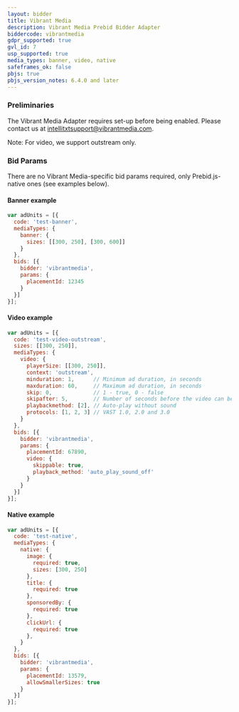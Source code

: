 ```yaml
---
layout: bidder
title: Vibrant Media
description: Vibrant Media Prebid Bidder Adapter
biddercode: vibrantmedia
gdpr_supported: true
gvl_id: 7
usp_supported: true
media_types: banner, video, native
safeframes_ok: false
pbjs: true
pbjs_version_notes: 6.4.0 and later
---
```


### Preliminaries

The Vibrant Media Adapter requires set-up before being enabled. Please contact us at intellitxtsupport@vibrantmedia.com.

Note: For video, we support outstream only.

### Bid Params

There are no Vibrant Media-specific bid params required, only Prebid.js-native ones (see examples below).

#### Banner example

```javascript
var adUnits = [{
  code: 'test-banner',
  mediaTypes: {
    banner: {
      sizes: [[300, 250], [300, 600]]
    }
  },
  bids: [{
    bidder: 'vibrantmedia',
    params: {
      placementId: 12345
    }
  }]
}];
```

#### Video example

```javascript
var adUnits = [{
  code: 'test-video-outstream',
  sizes: [[300, 250]],
  mediaTypes: {
    video: {
      playerSize: [[300, 250]],
      context: 'outstream',
      minduration: 1,      // Minimum ad duration, in seconds
      maxduration: 60,     // Maximum ad duration, in seconds
      skip: 0,             // 1 - true, 0 - false
      skipafter: 5,        // Number of seconds before the video can be skipped
      playbackmethod: [2], // Auto-play without sound
      protocols: [1, 2, 3] // VAST 1.0, 2.0 and 3.0
    }
  },
  bids: [{
    bidder: 'vibrantmedia',
    params: {
      placementId: 67890,
      video: {
        skippable: true,
        playback_method: 'auto_play_sound_off'
      }
    }
  }]
}];
```

#### Native example

```javascript
var adUnits = [{
  code: 'test-native',
  mediaTypes: {
    native: {
      image: {
        required: true,
        sizes: [300, 250]
      },
      title: {
        required: true
      },
      sponsoredBy: {
        required: true
      },
      clickUrl: {
        required: true
      },
    }
  },
  bids: [{
    bidder: 'vibrantmedia',
    params: {
      placementId: 13579,
      allowSmallerSizes: true
    }
  }]
}];
```

